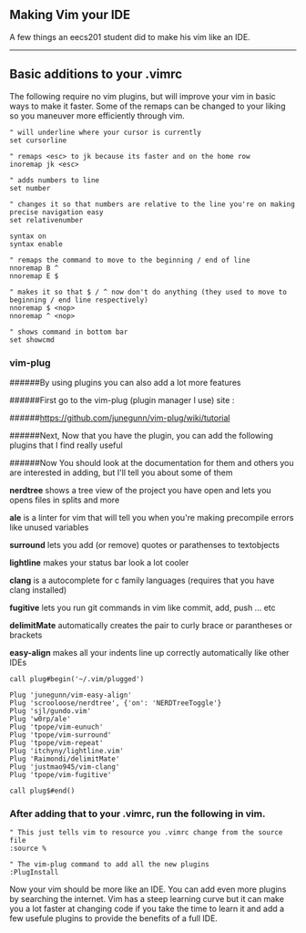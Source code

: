 Making Vim your IDE
-------

A few things an eecs201 student did to make his vim like an IDE.

---

## Basic additions to your .vimrc
The following require no vim plugins, but will improve your vim in basic ways to make it faster. Some of the
	remaps can be changed to your liking so you maneuver more efficiently through vim.

```
" will underline where your cursor is currently
set cursorline

" remaps <esc> to jk because its faster and on the home row
inoremap jk <esc> 

" adds numbers to line 
set number

" changes it so that numbers are relative to the line you're on making precise navigation easy
set relativenumber

syntax on
syntax enable

" remaps the command to move to the beginning / end of line 
nnoremap B ^
nnoremap E $

" makes it so that $ / ^ now don't do anything (they used to move to beginning / end line respectively)
nnoremap $ <nop>
nnoremap ^ <nop>

" shows command in bottom bar
set showcmd

```

### vim-plug  

######By using plugins you can also add a lot more features

######First go to the vim-plug (plugin manager I use) site : 

######https://github.com/junegunn/vim-plug/wiki/tutorial

######Next, Now that you have the plugin, you can add the following plugins that I find really useful 

######Now You should look at the documentation for them and others you are interested in adding, but I'll tell you about some of them



__nerdtree__ shows a tree view of the project you have open and lets you opens files in splits and more

__ale__ is a linter for vim that will tell you when you're making precompile errors like unused variables

__surround__ lets you add (or remove) quotes or parathenses to textobjects

__lightline__ makes your status bar look a lot cooler

__clang__ is a autocomplete for c family languages (requires that you have clang installed) 

__fugitive__ lets you run git commands in vim like commit, add, push ... etc

__delimitMate__ automatically creates the pair to curly brace or parantheses or brackets 
	
__easy-align__ makes all your indents line up correctly automatically like other IDEs
```
call plug#begin('~/.vim/plugged')

Plug 'junegunn/vim-easy-align'
Plug 'scrooloose/nerdtree', {'on': 'NERDTreeToggle'}
Plug 'sjl/gundo.vim'
Plug 'w0rp/ale'
Plug 'tpope/vim-eunuch'
Plug 'tpope/vim-surround'
Plug 'tpope/vim-repeat'
Plug 'itchyny/lightline.vim'
Plug 'Raimondi/delimitMate'
Plug 'justmao945/vim-clang'
Plug 'tpope/vim-fugitive'

call plug$#end()
```

###  After adding that to your .vimrc, run the following in vim.

```
" This just tells vim to resource you .vimrc change from the source file
:source %

" The vim-plug command to add all the new plugins
:PlugInstall
```

Now your vim should be more like an IDE. You can add even more plugins by searching the internet. Vim has a 
	steep learning curve but it can make you a lot faster at changing code if you take the time to learn it and 
	add a few usefule plugins to provide the benefits of a full IDE.
